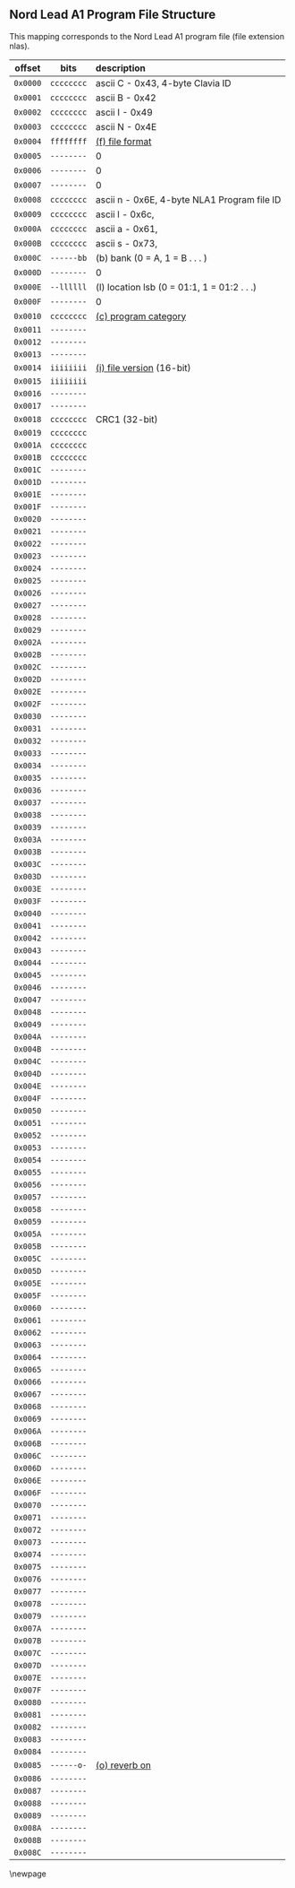 ## Nord Lead A1 Program File Structure

This mapping corresponds to the Nord Lead A1 program file (file extension nlas).

|  offset  |    bits    | description                                                |
|:--------:|:----------:|:-----------------------------------------------------------|
| `0x0000` | `cccccccc` | ascii C - 0x43, 4-byte Clavia ID                           |
| `0x0001` | `cccccccc` | ascii B - 0x42                                             |
| `0x0002` | `cccccccc` | ascii I - 0x49                                             |
| `0x0003` | `cccccccc` | ascii N - 0x4E                                             |
| `0x0004` | `ffffffff` | [(f) file format](nla1-doc.md#nla1-file-format)            |
| `0x0005` | `--------` | 0                                                          |
| `0x0006` | `--------` | 0                                                          |
| `0x0007` | `--------` | 0                                                          |
| `0x0008` | `cccccccc` | ascii n - 0x6E, 4-byte NLA1 Program file ID                |
| `0x0009` | `cccccccc` | ascii l - 0x6c,                                            |
| `0x000A` | `cccccccc` | ascii a - 0x61,                                            |
| `0x000B` | `cccccccc` | ascii s - 0x73,                                            |
| `0x000C` | `------bb` | (b) bank (0 = A, 1 = B . . . )                             |
| `0x000D` | `--------` | 0                                                          |
| `0x000E` | `--llllll` | (l) location lsb (0 = 01:1, 1 = 01:2 . . .)                |
| `0x000F` | `--------` | 0                                                          |
| `0x0010` | `cccccccc` | [(c) program category](nla1-doc.md#nla1-program-category)  |
| `0x0011` | `--------` |                                                            |
| `0x0012` | `--------` |                                                            |
| `0x0013` | `--------` |                                                            |
| `0x0014` | `iiiiiiii` | [(i) file version](nla1-doc.md#nla1-file-version) (16-bit) |
| `0x0015` | `iiiiiiii` |                                                            |
| `0x0016` | `--------` |                                                            |
| `0x0017` | `--------` |                                                            |
| `0x0018` | `cccccccc` | CRC1 (32-bit)                                              |
| `0x0019` | `cccccccc` |                                                            |
| `0x001A` | `cccccccc` |                                                            |
| `0x001B` | `cccccccc` |                                                            |
| `0x001C` | `--------` |                                                            |
| `0x001D` | `--------` |                                                            |
| `0x001E` | `--------` |                                                            |
| `0x001F` | `--------` |                                                            |
| `0x0020` | `--------` |                                                            |
| `0x0021` | `--------` |                                                            |
| `0x0022` | `--------` |                                                            |
| `0x0023` | `--------` |                                                            |
| `0x0024` | `--------` |                                                            |
| `0x0025` | `--------` |                                                            |
| `0x0026` | `--------` |                                                            |
| `0x0027` | `--------` |                                                            |
| `0x0028` | `--------` |                                                            |
| `0x0029` | `--------` |                                                            |
| `0x002A` | `--------` |                                                            |
| `0x002B` | `--------` |                                                            |
| `0x002C` | `--------` |                                                            |
| `0x002D` | `--------` |                                                            |
| `0x002E` | `--------` |                                                            |
| `0x002F` | `--------` |                                                            |
| `0x0030` | `--------` |                                                            |
| `0x0031` | `--------` |                                                            |
| `0x0032` | `--------` |                                                            |
| `0x0033` | `--------` |                                                            |
| `0x0034` | `--------` |                                                            |
| `0x0035` | `--------` |                                                            |
| `0x0036` | `--------` |                                                            |
| `0x0037` | `--------` |                                                            |
| `0x0038` | `--------` |                                                            |
| `0x0039` | `--------` |                                                            |
| `0x003A` | `--------` |                                                            |
| `0x003B` | `--------` |                                                            |
| `0x003C` | `--------` |                                                            |
| `0x003D` | `--------` |                                                            |
| `0x003E` | `--------` |                                                            |
| `0x003F` | `--------` |                                                            |
| `0x0040` | `--------` |                                                            |
| `0x0041` | `--------` |                                                            |
| `0x0042` | `--------` |                                                            |
| `0x0043` | `--------` |                                                            |
| `0x0044` | `--------` |                                                            |
| `0x0045` | `--------` |                                                            |
| `0x0046` | `--------` |                                                            |
| `0x0047` | `--------` |                                                            |
| `0x0048` | `--------` |                                                            |
| `0x0049` | `--------` |                                                            |
| `0x004A` | `--------` |                                                            |
| `0x004B` | `--------` |                                                            |
| `0x004C` | `--------` |                                                            |
| `0x004D` | `--------` |                                                            |
| `0x004E` | `--------` |                                                            |
| `0x004F` | `--------` |                                                            |
| `0x0050` | `--------` |                                                            |
| `0x0051` | `--------` |                                                            |
| `0x0052` | `--------` |                                                            |
| `0x0053` | `--------` |                                                            |
| `0x0054` | `--------` |                                                            |
| `0x0055` | `--------` |                                                            |
| `0x0056` | `--------` |                                                            |
| `0x0057` | `--------` |                                                            |
| `0x0058` | `--------` |                                                            |
| `0x0059` | `--------` |                                                            |
| `0x005A` | `--------` |                                                            |
| `0x005B` | `--------` |                                                            |
| `0x005C` | `--------` |                                                            |
| `0x005D` | `--------` |                                                            |
| `0x005E` | `--------` |                                                            |
| `0x005F` | `--------` |                                                            |
| `0x0060` | `--------` |                                                            |
| `0x0061` | `--------` |                                                            |
| `0x0062` | `--------` |                                                            |
| `0x0063` | `--------` |                                                            |
| `0x0064` | `--------` |                                                            |
| `0x0065` | `--------` |                                                            |
| `0x0066` | `--------` |                                                            |
| `0x0067` | `--------` |                                                            |
| `0x0068` | `--------` |                                                            |
| `0x0069` | `--------` |                                                            |
| `0x006A` | `--------` |                                                            |
| `0x006B` | `--------` |                                                            |
| `0x006C` | `--------` |                                                            |
| `0x006D` | `--------` |                                                            |
| `0x006E` | `--------` |                                                            |
| `0x006F` | `--------` |                                                            |
| `0x0070` | `--------` |                                                            |
| `0x0071` | `--------` |                                                            |
| `0x0072` | `--------` |                                                            |
| `0x0073` | `--------` |                                                            |
| `0x0074` | `--------` |                                                            |
| `0x0075` | `--------` |                                                            |
| `0x0076` | `--------` |                                                            |
| `0x0077` | `--------` |                                                            |
| `0x0078` | `--------` |                                                            |
| `0x0079` | `--------` |                                                            |
| `0x007A` | `--------` |                                                            |
| `0x007B` | `--------` |                                                            |
| `0x007C` | `--------` |                                                            |
| `0x007D` | `--------` |                                                            |
| `0x007E` | `--------` |                                                            |
| `0x007F` | `--------` |                                                            |
| `0x0080` | `--------` |                                                            |
| `0x0081` | `--------` |                                                            |
| `0x0082` | `--------` |                                                            |
| `0x0083` | `--------` |                                                            |
| `0x0084` | `--------` |                                                            |
| `0x0085` | `------o-` | [(o) reverb on](nla1-doc.md#nla1-reverb-on)                |
| `0x0086` | `--------` |                                                            |
| `0x0087` | `--------` |                                                            |
| `0x0088` | `--------` |                                                            |
| `0x0089` | `--------` |                                                            |
| `0x008A` | `--------` |                                                            |
| `0x008B` | `--------` |                                                            |
| `0x008C` | `--------` |                                                            |

\newpage

